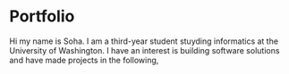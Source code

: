 # Portfolio

Hi my name is Soha. I am a third-year student stuyding informatics at the University of Washington. I have an interest is building software solutions and have made projects in the following,
